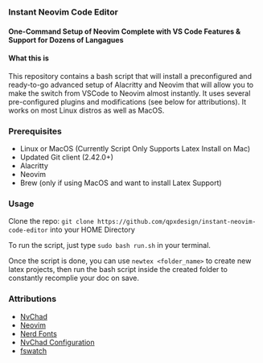 ### Instant Neovim Code Editor
#### One-Command Setup of Neovim Complete with VS Code Features & Support for Dozens of Langagues

#### What this is
This repository contains a bash script that will install a preconfigured and ready-to-go advanced setup of Alacritty and Neovim that will allow you to make the switch from VSCode to Neovim almost instantly. It uses several pre-configured plugins and modifications (see below for attributions). It works on most Linux distros as well as MacOS.

### Prerequisites
- Linux or MacOS (Currently Script Only Supports Latex Install on Mac)
- Updated Git client (2.42.0+)
- Alacritty
- Neovim
- Brew (only if using MacOS and want to install Latex Support)

### Usage
Clone the repo: `git clone https://github.com/qpxdesign/instant-neovim-code-editor` into your HOME Directory

To run the script, just type `sudo bash run.sh` in your terminal.

Once the script is done, you can use `newtex <folder_name>` to create new latex projects, then run the bash script inside the created folder to constantly recomplie your doc on save.

### Attributions
- [NvChad](https://nvchad.com/)
- [Neovim](https://neovim.io/)
- [Nerd Fonts](https://www.nerdfonts.com/)
- [NvChad Configuration](https://github.com/dreamsofcode-io/neovim-nodejs)
- [fswatch](https://github.com/emcrisostomo/fswatch)
